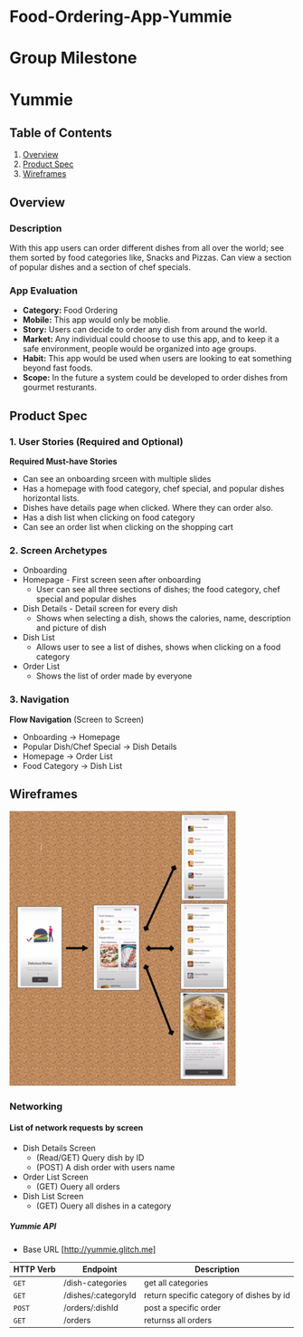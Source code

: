 # Food-Ordering-App-Yummie
Group Milestone
===

# Yummie

## Table of Contents
1. [Overview](#Overview)
1. [Product Spec](#Product-Spec)
1. [Wireframes](#Wireframes)

## Overview
### Description
With this app users can order different dishes from all over the world; see them sorted by food categories like, Snacks and Pizzas. Can view a section of popular dishes and a section of chef specials. 

### App Evaluation
- **Category:** Food Ordering
- **Mobile:** This app would only be moblie. 
- **Story:** Users can decide to order any dish from around the world. 
- **Market:** Any individual could choose to use this app, and to keep it a safe environment, people would be organized into age groups.
- **Habit:** This app would be used when users are looking to eat something beyond fast foods.
- **Scope:** In the future a system could be developed to order dishes from gourmet resturants. 

## Product Spec
### 1. User Stories (Required and Optional)

**Required Must-have Stories**

* Can see an onboarding srceen with multiple slides
* Has a homepage with food category, chef special, and popular dishes horizontal lists. 
* Dishes have details page when clicked. Where they can order also.
* Has a dish list when clicking on food category
* Can see an order list when clicking on the shopping cart

### 2. Screen Archetypes

* Onboarding
* Homepage - First screen seen after onboarding
   * User can see all three sections of dishes; the food category, chef special and popular dishes  
* Dish Details - Detail screen for every dish
   * Shows when selecting a dish, shows the calories, name, description and picture of dish
* Dish List 
   * Allows user to see a list of dishes, shows when clicking on a food category
* Order List
   * Shows the list of order made by everyone 


### 3. Navigation

**Flow Navigation** (Screen to Screen)
* Onboarding -> Homepage
* Popular Dish/Chef Special -> Dish Details
* Homepage -> Order List 
* Food Category -> Dish List

## Wireframes
<img src="Screen Shot 2022-11-09 at 10.10.53 PM.png" width=400><br>

### Networking
#### List of network requests by screen
   - Dish Details Screen
      - (Read/GET) Query dish by ID
      - (POST) A dish order with users name 
   - Order List Screen
      - (GET) Ouery all orders
   - Dish List Screen  
      - (GET) Ouery all dishes in a category
   

##### Yummie API
- Base URL [http://yummie.glitch.me]

HTTP Verb | Endpoint | Description
   ----------|----------|------------
   | `GET`    | /dish-categories | get all categories |
   | `GET`    | /dishes/:categoryId | return specific category of dishes by id |
   | `POST`   | /orders/:dishId   | post a specific order |
   | `GET`    | /orders | returnss all orders |


